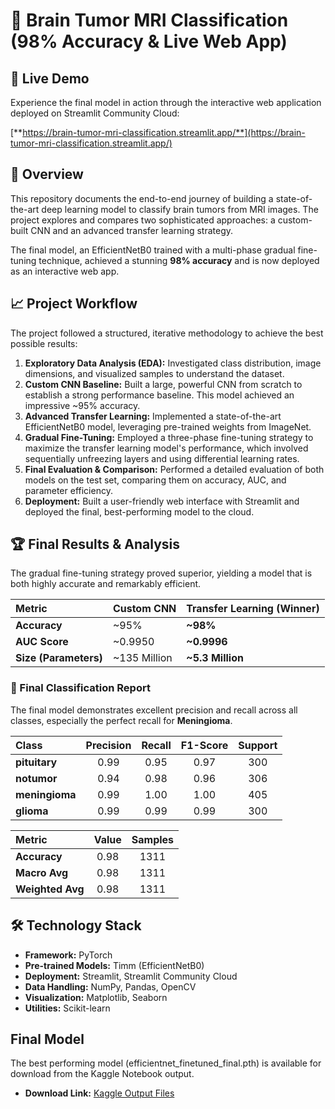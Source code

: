 # **🧠 Brain Tumor MRI Classification (98% Accuracy & Live Web App)**

## **🚀 Live Demo**

Experience the final model in action through the interactive web application deployed on Streamlit Community Cloud:

[**https://brain-tumor-mri-classification.streamlit.app/**](https://brain-tumor-mri-classification.streamlit.app/)

## **📜 Overview**

This repository documents the end-to-end journey of building a state-of-the-art deep learning model to classify brain tumors from MRI images. The project explores and compares two sophisticated approaches: a custom-built CNN and an advanced transfer learning strategy.

The final model, an EfficientNetB0 trained with a multi-phase gradual fine-tuning technique, achieved a stunning **98% accuracy** and is now deployed as an interactive web app.

## **📈 Project Workflow**

The project followed a structured, iterative methodology to achieve the best possible results:

1. **Exploratory Data Analysis (EDA):** Investigated class distribution, image dimensions, and visualized samples to understand the dataset.  
2. **Custom CNN Baseline:** Built a large, powerful CNN from scratch to establish a strong performance baseline. This model achieved an impressive \~95% accuracy.  
3. **Advanced Transfer Learning:** Implemented a state-of-the-art EfficientNetB0 model, leveraging pre-trained weights from ImageNet.  
4. **Gradual Fine-Tuning:** Employed a three-phase fine-tuning strategy to maximize the transfer learning model's performance, which involved sequentially unfreezing layers and using differential learning rates.  
5. **Final Evaluation & Comparison:** Performed a detailed evaluation of both models on the test set, comparing them on accuracy, AUC, and parameter efficiency.  
6. **Deployment:** Built a user-friendly web interface with Streamlit and deployed the final, best-performing model to the cloud.

## **🏆 Final Results & Analysis**

The gradual fine-tuning strategy proved superior, yielding a model that is both highly accurate and remarkably efficient.

| Metric | Custom CNN | Transfer Learning (Winner) |
| :---- | :---- | :---- |
| **Accuracy** | \~95% | **\~98%** |
| **AUC Score** | \~0.9950 | **\~0.9996** |
| **Size (Parameters)** | \~135 Million | **\~5.3 Million** |

### 🧾 Final Classification Report

The final model demonstrates excellent precision and recall across all classes, especially the perfect recall for **Meningioma**.

| Class        | Precision | Recall | F1-Score | Support |
|:--------------|:----------:|:-------:|:---------:|:---------:|
| **pituitary** | 0.99 | 0.95 | 0.97 | 300 |
| **notumor**   | 0.94 | 0.98 | 0.96 | 306 |
| **meningioma**| 0.99 | 1.00 | 1.00 | 405 |
| **glioma**    | 0.99 | 0.99 | 0.99 | 300 |

| Metric | Value | Samples |
|:--------|:------:|:--------:|
| **Accuracy** | 0.98 | 1311 |
| **Macro Avg** | 0.98 | 1311 |
| **Weighted Avg** | 0.98 | 1311 |

## 🛠️ Technology Stack

- **Framework:** PyTorch  
- **Pre-trained Models:** Timm (EfficientNetB0)  
- **Deployment:** Streamlit, Streamlit Community Cloud  
- **Data Handling:** NumPy, Pandas, OpenCV  
- **Visualization:** Matplotlib, Seaborn  
- **Utilities:** Scikit-learn

## **Final Model**

The best performing model (efficientnet\_finetuned\_final.pth) is available for download from the Kaggle Notebook output.

* **Download Link:** [Kaggle Output Files](https://www.kaggle.com/code/abdoghazala/the-journey-to-98-cnn-vs-advanced-fine-tuning/output?select=efficientnet_finetuned_final.pth)

